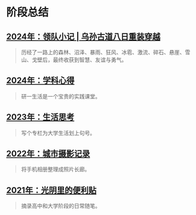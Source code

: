 # 阶段总结

## [2024年：领队小记 | 乌孙古道八日重装穿越](blogs/travel/wusun/main.md)
> 历经了一路上的森林、沼泽、暴雨、狂风、冰雹、激流、碎石、悬崖、雪山、戈壁后，最终收获到智慧、友谊与勇气。

## [2024年：学科心得](blogs/subjects/main.md)
> 研一生活是一个宝贵的实践课堂。

## [2023年：生活思考](blogs/columns/main.md)
> 写个专栏为大学生活划上句号。

## [2022年：城市摄影记录](/photography/main.md)
> 将手机相册整理成照片长廊。

## [2021年：光阴里的便利贴](blogs/gossips/main.md)
> 摘录高中和大学阶段的日常随笔。
